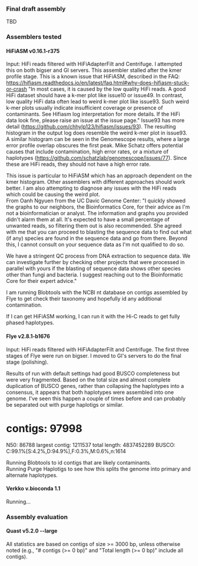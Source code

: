 ### Final draft assembly

TBD

### Assemblers tested

#### HiFiASM v0.16.1-r375
Input: HiFi reads filtered with HiFiAdapterFilt and Centrifuge. 
I attempted this on both bigser and GI servers. This assembler stalled after the kmer profile stage.  This is a known issue that HiFiASM, described in the FAQ: https://hifiasm.readthedocs.io/en/latest/faq.html#why-does-hifiasm-stuck-or-crash "In most cases, it is caused by the low quality HiFi reads. A good HiFi dataset should have a k-mer plot like issue10 or issue49. In contrast, low quality HiFi data often lead to weird k-mer plot like issue93. Such weird k-mer plots usually indicate insufficient coverage or presence of contaminants. See Hifiasm log interpretation for more details. If the HiFi data look fine, please raise an issue at the issue page." Issue93 has more detail (https://github.com/chhylp123/hifiasm/issues/93). The resulting histogram in the output log does resemble the weird k-mer plot in issue93.  A similar histogram can be seen in the Genomescope results, where a large error profile overlap obscures the first peak.  Mike Schatz offers potential causes that include contamination, high error rates, or a mixture of haplotypes (https://github.com/schatzlab/genomescope/issues/77).  Since these are HiFi reads, they should not have a high error rate.  

This issue is particular to HiFiASM which has an approach dependent on the kmer histogram.  Other assemblers with different approaches should work better.  I am also attempting to diagnose any issues with the HiFi reads which could be causing the weird plot.  
From Oanh Ngyuen from the UC Davic Genome Center: "I quickly showed the graphs to our neighbors, the Bioinformatics Core, for their advice as I'm not a bioinformatician or analyst.  The information and graphs you provided didn't alarm them at all.  It's expected to have a small percentage of unwanted reads, so filtering them out is also recommended.  She agreed with me that you can proceed to blasting the sequence data to find out what (if any) species are found in the sequence data and go from there.  Beyond this, I cannot consult on your sequence data as I'm not qualified to do so.  

We have a stringent QC process from DNA extraction to sequence data.  We can investigate further by checking other projects that were processed in parallel with yours if the blasting of sequence data shows other species other than fungi and bacteria.  I suggest reaching out to the Bioinformatic Core for their expert advice."

I am running Blobtools with the NCBI nt database on contigs assembled by Flye to get check their taxonomy and hopefully id any additional contamination.

If I can get HiFiASM working, I can run it with the Hi-C reads to get fully phased haplotypes.

#### Flye v2.8.1-b1676
Input: HiFi reads filtered with HiFiAdapterFilt and Centrifuge.
The first three stages of Flye were run on bigser. I moved to GI's servers to do the final stage (polishing).  

Results of run with default settings had good BUSCO completeness but were very fragmented. Based on the total size and almost complete duplication of BUSCO genes, rather than collapsing the haplotypes into a consensus, it appears that both haplotypes were assembled into one genome.  I've seen this happen a couple of times before and can probably be separated out with purge haplotigs or similar.

 # contigs: 97998
 N50: 86788
 largest contig: 1211537 
 total length: 4837452289
 BUSCO: C:99.1%[S:4.2%,D:94.9%],F:0.3%,M:0.6%,n:1614

Running Blobtools to id contigs that are likely contaminants.  
Running Purge Haplotigs to see how this splits the genome into primary and alternate haplotypes.  

#### Verkko v.bioconda 1.1 

Running...  

### Assembly evaluation

#### Quast v5.2.0 --large
All statistics are based on contigs of size >= 3000 bp, unless otherwise noted (e.g., "# contigs (>= 0 bp)" and "Total length (>= 0 bp)" include all contigs).  

